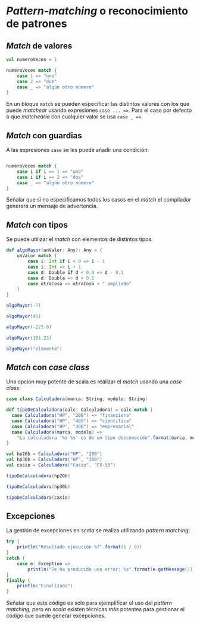 # *Pattern-matching* o reconocimiento de patrones

## *Match* de valores

```scala mdoc
val numeroVeces = 1

numeroVeces match {
    case 1 => "uno"
    case 2 => "dos"
    case _ => "algún otro número"
}
```

En un bloque `match` se pueden especificar las distintos valores con los que puede *matchear* usando expresiones `case ... =>`. Para el caso por defecto o que *matchearía* con cualquier valor se usa `case _ =>`.

## *Match* con guardias

A las expresiones `case` se les puede añadir una condición:
```scala mdoc

numeroVeces match {
    case i if i == 1 => "uno"
    case i if i == 2 => "dos"
    case _ => "algún otro número"
}
```

Señalar que si no especificamos todos los casos en el *match* el compilador generará un mensaje de advertencia.

## *Match* con tipos

Se puede utilizar el *match* con elementos de distintos tipos:
```scala mdoc
def algoMayor(unValor: Any): Any = {
    unValor match {
        case i: Int if i < 0 => i - 1
        case i: Int => i + 1
        case d: Double if d < 0.0 => d - 0.1
        case d: Double => d + 0.1
        case otraCosa => otraCosa + " ampliado"
    }
}

algoMayor(-7)

algoMayor(41)

algoMayor(-273.0)

algoMayor(101.23)

algoMayor("elemento")
```

## *Match* con *case class*

Una opción muy potente de scala es realizar el *match* usando una *case class*:
```scala mdoc
case class Calculadora(marca: String, modelo: String)

def tipoDeCalculadora(calc: Calculadora) = calc match {
  case Calculadora("HP", "20B") => "financiera"
  case Calculadora("HP", "48G") => "científica"
  case Calculadora("HP", "30B") => "empresarial"
  case Calculadora(marca, modelo) =>
    "La calculadora '%s %s' es de un tipo desconocido".format(marca, modelo)
}

val hp20b = Calculadora("HP", "20B")
val hp30b = Calculadora("HP", "30B")
val casio = Calculadora("Casio", "FX-50")

tipoDeCalculadora(hp20b)

tipoDeCalculadora(hp30b)

tipoDeCalculadora(casio)
```

## Excepciones

La gestión de excepciones en *scala* se realiza utilizando *pattern matching*:

```scala mdoc
try {
    println("Resultado ejecución %f".format(1 / 0))
}
catch {
    case e: Exception =>
        println("Se ha producido una error: %s".format(e.getMessage()))
}
finally {
    println("Finalizado")
}
```

Señalar que este código es solo para ejemplificar el uso del *pattern matching*, pero en *scala* existen técnicas más potentes para gestionar el código que puede generar excepciones.